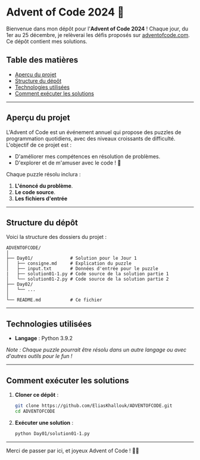 
# Advent of Code 2024 🎄

Bienvenue dans mon dépôt pour l'**Advent of Code 2024** !
Chaque jour, du 1er au 25 décembre, je relèverai les défis proposés sur [adventofcode.com](https://adventofcode.com/2024). Ce dépôt contient mes solutions.

## Table des matières  

- [Aperçu du projet](#aperçu-du-projet)  
- [Structure du dépôt](#structure-du-dépôt)  
- [Technologies utilisées](#technologies-utilisées)  
- [Comment exécuter les solutions](#comment-exécuter-les-solutions)  

---

## Aperçu du projet  

L'Advent of Code est un événement annuel qui propose des puzzles de programmation quotidiens, avec des niveaux croissants de difficulté.  
L'objectif de ce projet est :  
- D'améliorer mes compétences en résolution de problèmes.  
- D'explorer et de m'amuser avec le code ! 🎉  

Chaque puzzle résolu inclura :  
1. **L'énoncé du problème**.  
2. **Le code source**.
3. **Les fichiers d'entrée**

---

## Structure du dépôt  

Voici la structure des dossiers du projet :  
```
ADVENTOFCODE/
│
├── Day01/              # Solution pour le Jour 1
│   ├── consigne.md     # Explication du puzzle
│   ├── input.txt       # Données d'entrée pour le puzzle
|   ├── solution01-1.py # Code source de la solution partie 1
│   └── solution01-2.py # Code source de la solution partie 2
├── Day02/
│   └── ...
│
└── README.md           # Ce fichier
```

---

## Technologies utilisées  

- **Langage** : Python 3.9.2

*Note : Chaque puzzle pourrait être résolu dans un autre langage ou avec d'autres outils pour le fun !*  

---

## Comment exécuter les solutions  

1. **Cloner ce dépôt** :  
   ```bash
   git clone https://github.com/EliasKhallouk/ADVENTOFCODE.git
   cd ADVENTOFCODE
   ```  

2. **Exécuter une solution** :  
   ```bash
   python Day01/solution01-1.py
   ```  

---

Merci de passer par ici, et joyeux Advent of Code ! 🎅🎄
